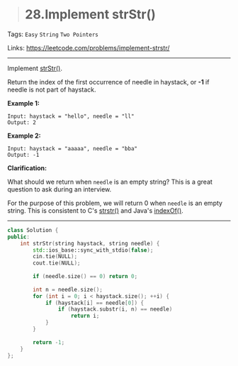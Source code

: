 > # 28.Implement strStr()

Tags: `Easy` `String` `Two Pointers`

Links: <https://leetcode.com/problems/implement-strstr/>

------

Implement [strStr()](http://www.cplusplus.com/reference/cstring/strstr/).

Return the index of the first occurrence of needle in haystack, or **-1** if needle is not part of haystack.

**Example 1:**

```
Input: haystack = "hello", needle = "ll"
Output: 2
```

**Example 2:**

```
Input: haystack = "aaaaa", needle = "bba"
Output: -1
```

**Clarification:**

What should we return when `needle` is an empty string? This is a great question to ask during an interview.

For the purpose of this problem, we will return 0 when `needle` is an empty string. This is consistent to C's [strstr()](http://www.cplusplus.com/reference/cstring/strstr/) and Java's [indexOf()](https://docs.oracle.com/javase/7/docs/api/java/lang/String.html#indexOf(java.lang.String)).

-----

```c++
class Solution {
public:
    int strStr(string haystack, string needle) {
        std::ios_base::sync_with_stdio(false);
        cin.tie(NULL);
        cout.tie(NULL);
        
        if (needle.size() == 0) return 0;
        
        int n = needle.size();
        for (int i = 0; i < haystack.size(); ++i) {
            if (haystack[i] == needle[0]) {
                if (haystack.substr(i, n) == needle)
                    return i;
            }
        }
        
        return -1;
    }
};
```

